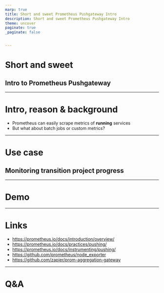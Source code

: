 ```yaml
---
marp: true
title: Short and sweet Prometheus Pushgateway Intro
description: Short and sweet Prometheus Pushgateway Intro
theme: uncover
paginate: true
_paginate: false


---
```


# Short and sweet

## Intro to Prometheus Pushgateway

---

# Intro, reason & background

* Prometheus can easily scrape metrics of **running** services
* But what about batch jobs or custom metrics?

---

# Use case

## Monitoring transition project progress

---

# Demo

---

# Links

* https://prometheus.io/docs/introduction/overview/
* https://prometheus.io/docs/practices/pushing/
* https://prometheus.io/docs/instrumenting/pushing/
* https://github.com/prometheus/node_exporter
* https://github.com/zapier/prom-aggregation-gateway

---

# Q&A